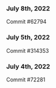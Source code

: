 ### July 8th, 2022

Commit #62794

### July 5th, 2022

Commit #314353


### July 4th, 2022

Commit #72281
